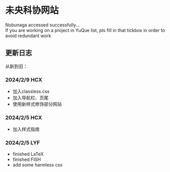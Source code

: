 # 未央科协网站

Nobunaga accessed successfully...  
If you are working on a project in YuQue list, pls fill in that tickbox in order to avoid redundant work

## 更新日志

从新到旧：

### 2024/2/9 HCX

* 加入classless.css
* 加入导航栏、页尾
* 使用新样式修饰部分网站

### 2024/2/5 HCX

* 加入样式指南

### 2024/2/5 LYF

* finished LaTeX
* finished FISH
* add some harmless css
